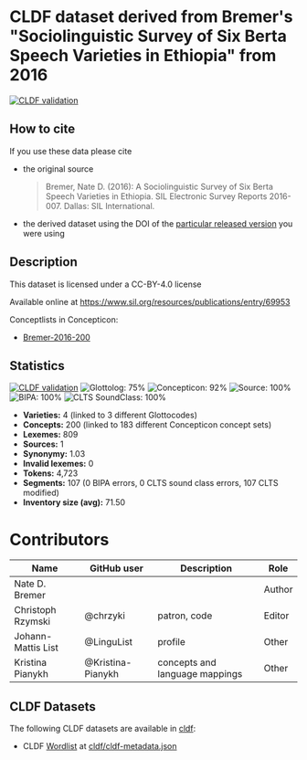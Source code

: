 # CLDF dataset derived from Bremer's "Sociolinguistic Survey of Six Berta Speech Varieties in Ethiopia" from 2016

[![CLDF validation](https://github.com/lexibank/bremerberta/workflows/CLDF-validation/badge.svg)](https://github.com/lexibank/bremerberta/actions?query=workflow%3ACLDF-validation)

## How to cite

If you use these data please cite
- the original source
  > Bremer, Nate D. (2016): A Sociolinguistic Survey of Six Berta Speech Varieties in Ethiopia. SIL Electronic Survey Reports 2016-007. Dallas: SIL International.
- the derived dataset using the DOI of the [particular released version](../../releases/) you were using

## Description


This dataset is licensed under a CC-BY-4.0 license

Available online at https://www.sil.org/resources/publications/entry/69953


Conceptlists in Concepticon:
- [Bremer-2016-200](https://concepticon.clld.org/contributions/Bremer-2016-200)
## Statistics


[![CLDF validation](https://github.com/lexibank/bremerberta/workflows/CLDF-validation/badge.svg)](https://github.com/lexibank/bremerberta/actions?query=workflow%3ACLDF-validation)
![Glottolog: 75%](https://img.shields.io/badge/Glottolog-75%25-yellow.svg "Glottolog: 75%")
![Concepticon: 92%](https://img.shields.io/badge/Concepticon-92%25-green.svg "Concepticon: 92%")
![Source: 100%](https://img.shields.io/badge/Source-100%25-brightgreen.svg "Source: 100%")
![BIPA: 100%](https://img.shields.io/badge/BIPA-100%25-brightgreen.svg "BIPA: 100%")
![CLTS SoundClass: 100%](https://img.shields.io/badge/CLTS%20SoundClass-100%25-brightgreen.svg "CLTS SoundClass: 100%")

- **Varieties:** 4 (linked to 3 different Glottocodes)
- **Concepts:** 200 (linked to 183 different Concepticon concept sets)
- **Lexemes:** 809
- **Sources:** 1
- **Synonymy:** 1.03
- **Invalid lexemes:** 0
- **Tokens:** 4,723
- **Segments:** 107 (0 BIPA errors, 0 CLTS sound class errors, 107 CLTS modified)
- **Inventory size (avg):** 71.50

# Contributors

Name               | GitHub user        | Description                          | Role
---                | ---                | ---                                  | ---
Nate D. Bremer     |                    |                                      | Author
Christoph Rzymski  | @chrzyki           | patron, code                         | Editor
Johann-Mattis List | @LinguList         | profile                              | Other
Kristina Pianykh   | @Kristina-Pianykh  | concepts and language mappings       | Other




## CLDF Datasets

The following CLDF datasets are available in [cldf](cldf):

- CLDF [Wordlist](https://github.com/cldf/cldf/tree/master/modules/Wordlist) at [cldf/cldf-metadata.json](cldf/cldf-metadata.json)